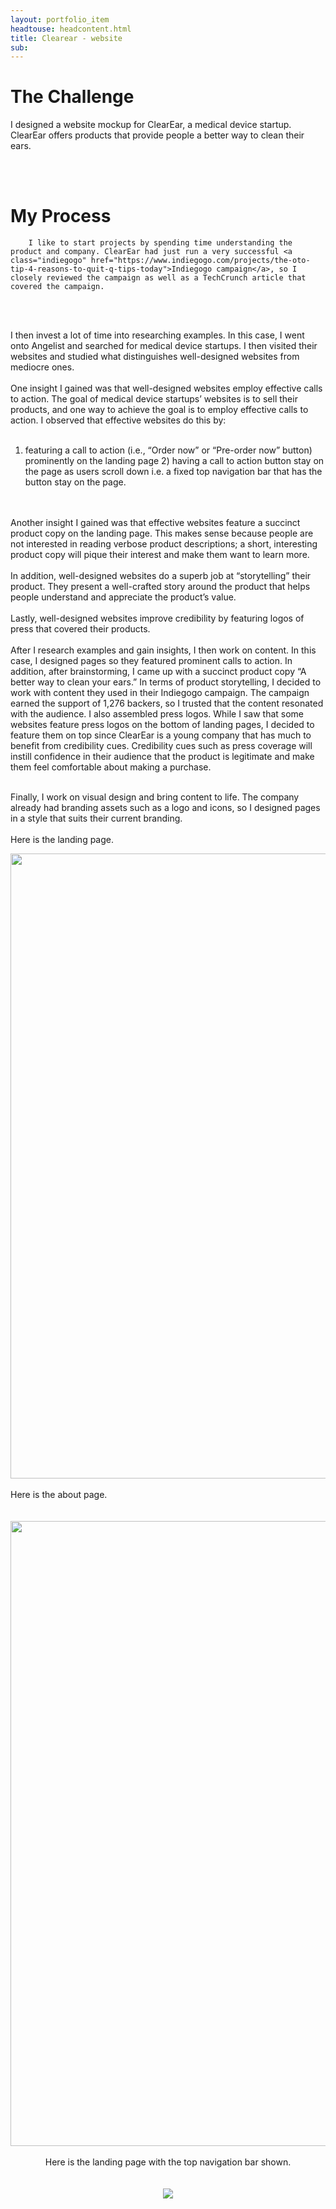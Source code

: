 ```yaml
---
layout: portfolio_item
headtouse: headcontent.html
title: Clearear - website
sub: 
---
```



# The Challenge

<div class="small_container">
	
I designed a website mockup for ClearEar, a medical device startup. ClearEar offers products that provide people a better way to clean their ears.
	
 

<br>
</div>
<br> 


# My Process 

<div class="small_container">
	
		I like to start projects by spending time understanding the product and company. ClearEar had just run a very successful <a class="indiegogo" href="https://www.indiegogo.com/projects/the-oto-tip-4-reasons-to-quit-q-tips-today">Indiegogo campaign</a>, so I closely reviewed the campaign as well as a TechCrunch article that covered the campaign.  

<br> 	
<br> 	

I then invest a lot of time into researching examples. In this case, I went onto Angelist and searched for medical device startups. I then visited their websites and studied what distinguishes well-designed websites from mediocre ones. 
<br> 
<br>
One insight I gained was that well-designed websites employ effective calls to action. The goal of medical device startups’ websites is to sell their products, and one way to achieve the goal is to employ effective calls to action. I observed that effective websites do this by: 
<br> 
<br> 
1) featuring a call to action (i.e., “Order now” or “Pre-order now” button) prominently on the landing page 2) having a call to action button stay on the page as users scroll down i.e. a fixed top navigation bar that has the button stay on the page. 
<br> 
<br> 
Another insight I gained was that effective websites feature a succinct product copy on the landing page. This makes sense because people are not interested in reading verbose product descriptions; a short, interesting product copy will pique their interest and make them want to learn more.    
 <br>
 <br> 
In addition, well-designed websites do a superb job at “storytelling” their product. They present a well-crafted story around the product that helps people understand and appreciate the product’s value.   
<br> 
<br> 
Lastly, well-designed websites improve credibility by featuring logos of press that covered their products.   
<br> 
<br> 
After I research examples and gain insights, I then work on content. In this case, I designed pages so they featured prominent calls to action. In addition, after brainstorming, I came up with a succinct product copy “A better way to clean your ears.” In terms of product storytelling, I decided to work with content they used in their Indiegogo campaign. The campaign earned the support of 1,276 backers, so I trusted that the content resonated with the audience. I also assembled press logos. While I saw that some websites feature press logos on the bottom of landing pages, I decided to feature them on top since ClearEar is a young company that has much to benefit from credibility cues. Credibility cues such as press coverage will instill confidence in their audience that the product is legitimate and make them feel comfortable about making a purchase.
<br> 
<br> 

Finally, I work on visual design and bring content to life. The company already had branding assets such as a logo and icons, so I designed pages in a style that suits their current branding. 
<br>
<br> 
Here is the landing page. 
</div>




<div style="text-align: center;"><img src="/images/clearearlandingpage.png" width="1000" /></div> 

<br>
<div class="small_container">
Here is the about page. 
</div> 
<br>
<br>

<div style="text-align: center;"><img src="/images/clearearabout.png" width="1000" /></div> 

<br>
<div style="text-align: center;"><div class="small_container" width="1000" />  </div> 
<div class="small_container">
Here is the landing page with the top navigation bar shown. 
</div> 
<br>
<br> 

<img src="/images/cleareartopnav.png">


<br>
